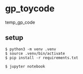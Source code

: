 # gp_toycode
temp_gp_code

## setup
```(bash)
$ python3 -m venv .venv
$ source .venv/bin/activate
$ pip install -r requirements.txt

$ jupyter notebook
```